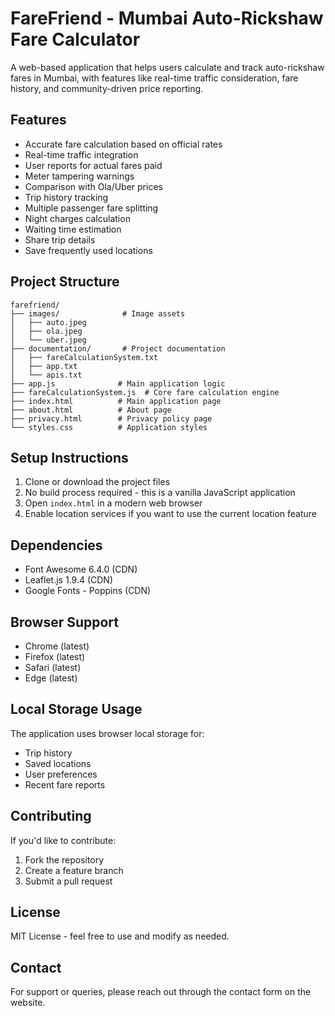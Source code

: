 # FareFriend - Mumbai Auto-Rickshaw Fare Calculator

A web-based application that helps users calculate and track auto-rickshaw fares in Mumbai, with features like real-time traffic consideration, fare history, and community-driven price reporting.

## Features

- Accurate fare calculation based on official rates
- Real-time traffic integration
- User reports for actual fares paid
- Meter tampering warnings
- Comparison with Ola/Uber prices
- Trip history tracking
- Multiple passenger fare splitting
- Night charges calculation
- Waiting time estimation
- Share trip details
- Save frequently used locations

## Project Structure

```
farefriend/
├── images/              # Image assets
│   ├── auto.jpeg
│   ├── ola.jpeg
│   └── uber.jpeg
├── documentation/       # Project documentation
│   ├── fareCalculationSystem.txt
│   ├── app.txt
│   └── apis.txt
├── app.js              # Main application logic
├── fareCalculationSystem.js  # Core fare calculation engine
├── index.html          # Main application page
├── about.html          # About page
├── privacy.html        # Privacy policy page
└── styles.css          # Application styles
```

## Setup Instructions

1. Clone or download the project files
2. No build process required - this is a vanilla JavaScript application
3. Open `index.html` in a modern web browser
4. Enable location services if you want to use the current location feature

## Dependencies

- Font Awesome 6.4.0 (CDN)
- Leaflet.js 1.9.4 (CDN)
- Google Fonts - Poppins (CDN)

## Browser Support

- Chrome (latest)
- Firefox (latest)
- Safari (latest)
- Edge (latest)

## Local Storage Usage

The application uses browser local storage for:
- Trip history
- Saved locations
- User preferences
- Recent fare reports

## Contributing

If you'd like to contribute:
1. Fork the repository
2. Create a feature branch
3. Submit a pull request

## License

MIT License - feel free to use and modify as needed.

## Contact

For support or queries, please reach out through the contact form on the website. 